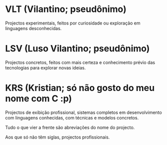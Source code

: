 # VLT (Vilantino; pseudônimo) 
Projectos experimentais, feitos por curiosidade ou exploração em linguagens desconhecidas.
# LSV (Luso Vilantino; pseudônimo) 
Projectos concretos, feitos com mais certeza e conhecimento prévio das tecnologias para explorar novas ideias. 

# KRS (Kristian; só não gosto do meu nome com C :p)
Projectos de exibição profissional, sistemas completos em desenvolvimento com linguagens conhecidas, com técnicas e modelos concretos. 

Tudo o que vier a frente são abreviações do nome do projecto.

Aos que só não têm siglas, projectos profissionais. 